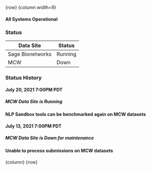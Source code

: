 <!-- markdownlint-disable no-inline-html -->
<!-- markdownlint-disable-next-line first-line-h1 -->
{row}
{column width=9}

<div class="alert alert-success">
<h4>All Systems Operational</h4>
</div>

### Status

Data Site               | Status
------------------------|--------
Sage Bionetworks        | Running
MCW                     | Down

### Status History

#### July 20, 2021 7:00PM PDT

##### MCW Data Site is Running

<div class="alert alert-success">
<h4>NLP Sandbox tools can be benchmarked again on MCW datasets</h4>
</div>

#### July 13, 2021 7:00PM PDT

##### MCW Data Site is Down for maintenance

<div class="alert alert-warning">
<h4>Unable to process submissions on MCW datasets</h4>
</div>

{column}
{row}

<!-- Templates
<div class="alert alert-success">
<h4>All Systems Operational</h4>
</div>

<div class="alert alert-info">
<h4>info</h4>
</div>

<div class="alert alert-success">
<h4>success</h4>
</div>

<div class="alert alert-warning">
<h4>warning</h4>
</div>

<div class="alert alert-danger">
<h4>danger</h4>
</div>
-->

<!-- Images -->

<!-- Links -->
